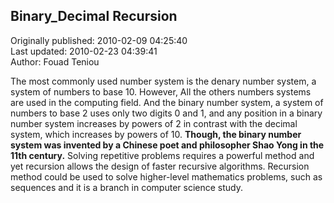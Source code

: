 ## Binary_Decimal Recursion  
Originally published: 2010-02-09 04:25:40  
Last updated: 2010-02-23 04:39:41  
Author: Fouad Teniou  
  
The most commonly used number system is the denary number system, a system of numbers to base 10. However, All the others numbers systems are used in the computing field.
And the binary number system, a system of numbers to base 2 uses only two digits 0 and 1, and any position in a binary number system increases by powers of 2 in contrast with the decimal system, which increases by powers of 10.
**Though, the binary number system was invented by a Chinese poet and philosopher Shao Yong in the 11th century.**
Solving repetitive problems requires a powerful method and yet recursion allows the design of faster recursive algorithms. Recursion method could be used to solve higher-level mathematics problems, such as sequences and it is a branch in computer science study.